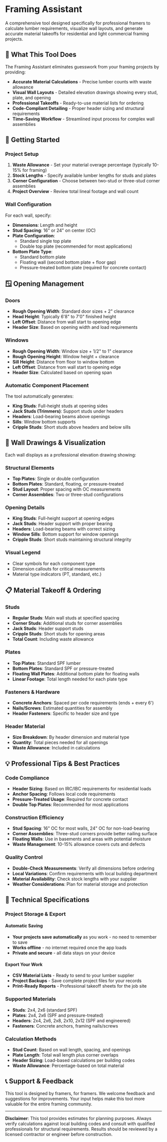 # Framing Assistant

A comprehensive tool designed specifically for professional framers to calculate lumber requirements, visualize wall layouts, and generate accurate material takeoffs for residential and light commercial framing projects.

## 🎯 What This Tool Does

The Framing Assistant eliminates guesswork from your framing projects by providing:

- **Accurate Material Calculations** - Precise lumber counts with waste allowance
- **Visual Wall Layouts** - Detailed elevation drawings showing every stud, plate, and opening
- **Professional Takeoffs** - Ready-to-use material lists for ordering
- **Code-Compliant Detailing** - Proper header sizing and structural requirements
- **Time-Saving Workflow** - Streamlined input process for complex wall assemblies

## 🚀 Getting Started

### Project Setup

1. **Waste Allowance** - Set your material overage percentage (typically 10-15% for framing)
2. **Stock Lengths** - Specify available lumber lengths for studs and plates
3. **Corner Configuration** - Choose between two-stud or three-stud corner assemblies
4. **Project Overview** - Review total lineal footage and wall count

### Wall Configuration

For each wall, specify:

- **Dimensions**: Length and height
- **Stud Spacing**: 16" or 24" on center (OC)
- **Plate Configuration**: 
  - Standard single top plate
  - Double top plate (recommended for most applications)
- **Bottom Plate Type**:
  - Standard bottom plate
  - Floating wall (second bottom plate + floor gap)
  - Pressure-treated bottom plate (required for concrete contact)

## 🪟 Opening Management

### Doors
- **Rough Opening Width**: Standard door sizes + 2" clearance
- **Head Height**: Typically 6'8" to 7'0" finished height
- **Left Offset**: Distance from wall start to opening edge
- **Header Size**: Based on opening width and load requirements

### Windows
- **Rough Opening Width**: Window size + 1/2" to 1" clearance
- **Rough Opening Height**: Window height + clearance
- **Sill Height**: Distance from floor to window bottom
- **Left Offset**: Distance from wall start to opening edge
- **Header Size**: Calculated based on opening span

### Automatic Component Placement
The tool automatically generates:
- **King Studs**: Full-height studs at opening sides
- **Jack Studs (Trimmers)**: Support studs under headers
- **Headers**: Load-bearing beams above openings
- **Sills**: Window bottom supports
- **Cripple Studs**: Short studs above headers and below sills

## 📐 Wall Drawings & Visualization

Each wall displays as a professional elevation drawing showing:

### Structural Elements
- **Top Plates**: Single or double configuration
- **Bottom Plates**: Standard, floating, or pressure-treated
- **Stud Layout**: Proper spacing with OC measurements
- **Corner Assemblies**: Two or three-stud configurations

### Opening Details
- **King Studs**: Full-height support at opening edges
- **Jack Studs**: Header support with proper bearing
- **Headers**: Load-bearing beams with correct sizing
- **Window Sills**: Bottom support for window openings
- **Cripple Studs**: Short studs maintaining structural integrity

### Visual Legend
- Clear symbols for each component type
- Dimension callouts for critical measurements
- Material type indicators (PT, standard, etc.)

## 📋 Material Takeoff & Ordering

### Studs
- **Regular Studs**: Main wall studs at specified spacing
- **Corner Studs**: Additional studs for corner assemblies
- **Jack Studs**: Header support studs
- **Cripple Studs**: Short studs for opening areas
- **Total Count**: Including waste allowance

### Plates
- **Top Plates**: Standard SPF lumber
- **Bottom Plates**: Standard SPF or pressure-treated
- **Floating Wall Plates**: Additional bottom plate for floating walls
- **Linear Footage**: Total length needed for each plate type

### Fasteners & Hardware
- **Concrete Anchors**: Spaced per code requirements (ends + every 6')
- **Nails/Screws**: Estimated quantities for assembly
- **Header Fasteners**: Specific to header size and type

### Header Material
- **Size Breakdown**: By header dimension and material type
- **Quantity**: Total pieces needed for all openings
- **Waste Allowance**: Included in calculations

## 💡 Professional Tips & Best Practices

### Code Compliance
- **Header Sizing**: Based on IRC/IBC requirements for residential loads
- **Anchor Spacing**: Follows local code requirements
- **Pressure-Treated Usage**: Required for concrete contact
- **Double Top Plates**: Recommended for most applications

### Construction Efficiency
- **Stud Spacing**: 16" OC for most walls, 24" OC for non-load-bearing
- **Corner Assemblies**: Three-stud corners provide better nailing surface
- **Floating Walls**: Use in basements and areas with potential moisture
- **Waste Management**: 10-15% allowance covers cuts and defects

### Quality Control
- **Double-Check Measurements**: Verify all dimensions before ordering
- **Local Variations**: Confirm requirements with local building department
- **Material Availability**: Check stock lengths with your supplier
- **Weather Considerations**: Plan for material storage and protection

## 🔧 Technical Specifications

### Project Storage & Export

#### **Automatic Saving**
- **Your projects save automatically** as you work - no need to remember to save
- **Works offline** - no internet required once the app loads
- **Private and secure** - all data stays on your device

#### **Export Your Work**
- **CSV Material Lists** - Ready to send to your lumber supplier
- **Project Backups** - Save complete project files for your records
- **Print-Ready Reports** - Professional takeoff sheets for the job site

### Supported Materials
- **Studs**: 2x4, 2x6 (standard SPF)
- **Plates**: 2x4, 2x6 (SPF and pressure-treated)
- **Headers**: 2x4, 2x6, 2x8, 2x10, 2x12 (SPF and engineered)
- **Fasteners**: Concrete anchors, framing nails/screws

### Calculation Methods
- **Stud Count**: Based on wall length, spacing, and openings
- **Plate Length**: Total wall length plus corner overlaps
- **Header Sizing**: Load-based calculations per building codes
- **Waste Allowance**: Percentage-based on total material

## 📞 Support & Feedback

This tool is designed by framers, for framers. We welcome feedback and suggestions for improvements. Your input helps make this tool more valuable for the entire framing community.

---

**Disclaimer**: This tool provides estimates for planning purposes. Always verify calculations against local building codes and consult with qualified professionals for structural requirements. Results should be reviewed by a licensed contractor or engineer before construction.


